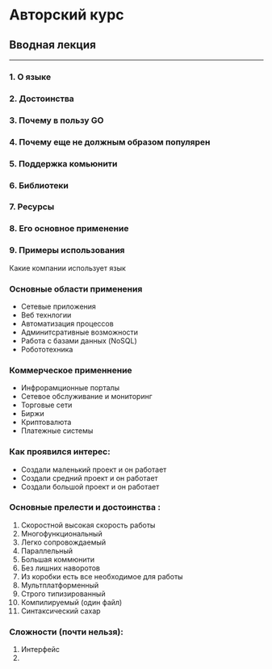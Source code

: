 # Авторский курс 
## Вводная лекция
----

### 1. О языке
### 2. Достоинства
### 3. Почему в пользу GO
### 4. Почему еще не должным образом популярен
### 5. Поддержка комьюнити
### 6. Библиотеки 
### 7. Ресурсы
### 8. Его основное применение 
### 9. Примеры использования

Какие компании  использует язык

### Основные области применения
- Сетевые приложения 
- Веб технлогии 
- Автоматизация процессов 
- Админитсративные возможности
- Работа с базами данных (NoSQL)
- Робототехника 

### Коммерческое применнение
- Инфрорамционные порталы
- Сетевое обслуживание и мониторинг
- Торговые сети
- Биржи
- Криптовалюта
- Платежные системы

 
### Как проявился интерес: 
- Создали маленький проект и он работает 
- Создали средний проект и он работает
- Создали большой проект и он работает

### Основные прелести и достоинства :
1. Скоростной высокая скорость работы
2. Многофункциональный 
3. Легко сопровождаемый  
4. Параллельный  
5. Большая коммюнити
6. Без лишних наворотов
7. Из коробки есть все необходимое для работы
8. Мультплатформенный 
9. Строго типизированный
10. Компилируемый (один файл)
11. Синтаксический сахар 




### Сложности (почти нельзя):
1. Интерфейс
2. 


